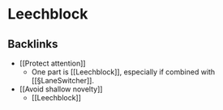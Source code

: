 # Leechblock

## Backlinks
* [[Protect attention]]
	* One part is [[Leechblock]], especially if combined with [[§LaneSwitcher]].
* [[Avoid shallow novelty]]
	* [[Leechblock]]

<!-- {BearID:7775746A-893B-4E24-98D3-D9B8B45A56D0-9569-000017CE3E11F2D9} -->
